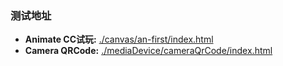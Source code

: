 ### 测试地址
+ **Animate CC试玩:** [./canvas/an-first/index.html](./canvas/an-first/index.html)
+ **Camera QRCode:** [./mediaDevice/cameraQrCode/index.html](./canvas/an-first/index.html)

